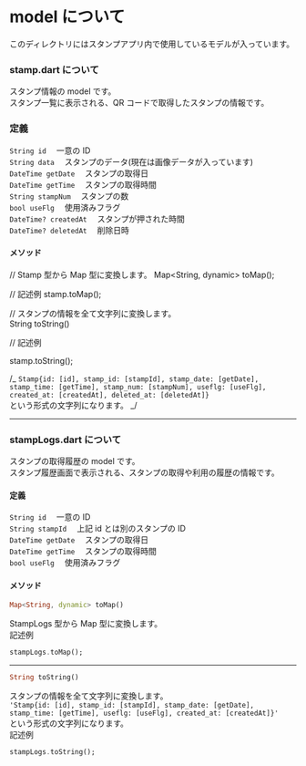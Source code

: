 # model について

このディレクトリにはスタンプアプリ内で使用しているモデルが入っています。

### stamp.dart について

スタンプ情報の model です。  
スタンプ一覧に表示される、QR コードで取得したスタンプの情報です。

### 定義

`String id` 　一意の ID  
`String data` 　スタンプのデータ(現在は画像データが入っています)  
`DateTime getDate` 　スタンプの取得日  
`DateTime getTime` 　スタンプの取得時間  
`String stampNum` 　スタンプの数  
`bool useFlg` 　使用済みフラグ  
`DateTime? createdAt` 　スタンプが押された時間  
`DateTime? deletedAt` 　削除日時

#### メソッド

// Stamp 型から Map 型に変換します。
Map<String, dynamic> toMap();

// 記述例
stamp.toMap();

// スタンプの情報を全て文字列に変換します。  
String toString()

// 記述例

stamp.toString();

/_
`Stamp{id: [id], stamp_id: [stampId], stamp_date: [getDate], stamp_time: [getTime], stamp_num: [stampNum], useflg: [useFlg], created_at: [createdAt], deleted_at: [deletedAt]}`  
という形式の文字列になります。
_/

---

### stampLogs.dart について

スタンプの取得履歴の model です。  
スタンプ履歴画面で表示される、スタンプの取得や利用の履歴の情報です。

#### 定義

`String id` 　一意の ID  
`String stampId` 　上記 id とは別のスタンプの ID  
`DateTime getDate` 　スタンプの取得日  
`DateTime getTime` 　スタンプの取得時間  
`bool useFlg` 　使用済みフラグ

#### メソッド

```Dart
Map<String, dynamic> toMap()
```

StampLogs 型から Map 型に変換します。  
記述例

```Dart
stampLogs.toMap();
```

---

```Dart
String toString()
```

スタンプの情報を全て文字列に変換します。  
`'Stamp{id: [id], stamp_id: [stampId], stamp_date: [getDate], stamp_time: [getTime], useflg: [useFlg], created_at: [createdAt]}'`  
という形式の文字列になります。  
記述例

```Dart
stampLogs.toString();
```
